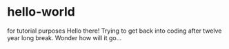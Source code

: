 # hello-world
for tutorial purposes
Hello there! Trying to get back into coding after twelve year long break. Wonder how will it go...
